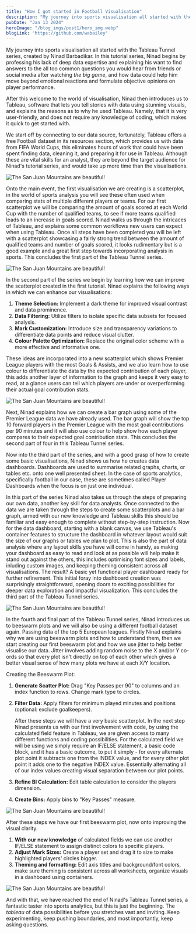 ```yaml
---
title: "How I got started in Football Visualisation"
description: "My journey into sports visualisation all started with the Tableau Tunnel series, created by Ninad Barbadikar."
pubDate: "Jan 13 2024"
heroImage: "/blog_imgs/post1/hero_img.webp"
blogLink: "https://github.com/wabailey"
---
```


My journey into sports visualisation all started with the Tableau Tunnel series, created by Ninad Barbadikar. In this tutorial series, Ninad begins by professing his lack of deep data expertise and explaining his want to find answers to the all too common questions you would hear from friends or social media after watching _the big game_, and how data could help him move beyond emotional reactions and formulate objective opinions on player performance.

After this welcome to the world of visualisation, Ninad then introduces us to Tableau, software that lets you tell stories with data using stunning visuals, and explains the reasons as to why he used Tableau. Namely, that it is very user-friendly, and does not require any knowledge of coding, which makes it quick to get started with.

We start off by connecting to our data source, fortunately, Tableau offers a free Football dataset in its resources section, which provides us with data from FIFA World Cups, this eliminates hours of work that could have been spent finding data, cleaning it, and preparing it for use in Tableau. Although these are vital skills for an analyst, they are beyond the target audience for Ninad's tutorial series, and would take up more time than the visualisations.

![The San Juan Mountains are beautiful!](/blog_imgs/post1/img1.webp "San Juan Mountains")

Onto the main event, the first visualisation we are creating is a scatterplot, in the world of sports analysis you will see these often used when comparing stats of multiple different players or teams. For our first scatterplot we will be comparing the amount of goals scored at each World Cup with the number of qualified teams, to see if more teams qualified leads to an increase in goals scored. Ninad walks us through the intricaces of Tableau, and explains some common workflows new users can expect when using Tableau. Once all steps have been completed you will be left with a scatterplot showcasing a fairly strong trend between the amount of qualified teams and number of goals scored, it looks rudimentary but is a good example and a great first step towards incorporating analysis in sports. This concludes the first part of the Tableau Tunnel series.

![The San Juan Mountains are beautiful!](/blog_imgs/post1/img2.webp "San Juan Mountains")

In the second part of the series we begin by learning how we can improve the scatterplot created in the first tutorial. Ninad explains the following ways in which we can enhance our visualisations:

1. **Theme Selection:** Implement a dark theme for improved visual contrast and data prominence.
2. **Data Filtering:** Utilize filters to isolate specific data subsets for focused analysis.
3. **Mark Customization:** Introduce size and transparency variations to differentiate data points and reduce visual clutter.
4. **Colour Palette Optimization:** Replace the original color scheme with a more effective and informative one.

These ideas are incorporated into a new scatterplot which shows Premier League players with the most Goals & Assists, and we also learn how to use colour to differentiate the data by the expected contribution of each player, this adds another layer of information to the graph and keeps it very easy to read, at a glance users can tell which players are under or overperforming their actual goal contribution stats.

![The San Juan Mountains are beautiful!](/blog_imgs/post1/img3.webp "San Juan Mountains")

Next, Ninad explains how we can create a bar graph using some of the Premier League data we have already used. The bar graph will show the top 10 forward players in the Premier League with the most goal contributions per 90 minutes and it will also use colour to help show how each player compares to their expected goal contribution stats. This concludes the second part of four in this Tableau Tunnel series.

Now into the third part of the series, and with a good grasp of how to create some basic visualisations, Ninad shows us how he creates data dashboards. Dashboards are used to summarise related graphs, charts, or tables etc. onto one well presented sheet. In the case of sports analytics, specifically football in our case, these are sometimes called Player Dashboards when the focus is on just one individual.

In this part of the series Ninad also takes us through the steps of preparing our own data, another key skill for data analysts. Once connected to the data we are taken through the steps to create some scatterplots and a bar graph, armed with our new knowledge and Tableau skills this should be familiar and easy enough to complete without step-by-step instruction. Now for the data dashboard, starting with a blank canvas, we use Tableau's container features to structure the dashboard in whatever layout would suit the size of our graphs or tables we plan to plot. This is also the part of data analysis where any layout skills you have will come in handy, as making your dashboard as easy to read and look at as possible will help make it stand out against the others, this includes optimising font sizes and labels, inluding custom images, and keeping theming consistent across all visualisations. The result? A basic yet functional player dashboard ready for further refinement. This initial foray into dashboard creation was surprisingly straightforward, opening doors to exciting possibilities for deeper data exploration and impactful visualization. This concludes the third part of the Tableau Tunnel series.

![The San Juan Mountains are beautiful!](/blog_imgs/post1/img4.webp "San Juan Mountains")

In the fourth and final part of the Tableau Tunnel series, Ninad introduces us to beeswarm plots and we will also be using a different football dataset again. Passing data of the top 5 European leagues. Firstly Ninad explains why we are using beeswarm plots and how to understand them, then we start creating our first beeswarm plot and how we use jitter to help better visualise our data. Jitter involves adding random noise to the X and/or Y co-ords so that every plot isn't directly on top of each other which gives a better visual sense of how many plots we have at each X/Y location.

Creating the Beeswarm Plot:

1. **Generate Scatter Plot:** Drag "Key Passes per 90" to columns and an index function to rows. Change mark type to circles.
2. **Filter Data:** Apply filters for minimum played minutes and positions (optional: exclude goalkeepers).

   After these steps we will have a very basic scatterplot. In the next step Ninad presents us with our first involvement with code, by using the calculated field feature in Tableau, we are given access to many different functions and coding possibilities. For the calculated field we will be using we simply require an IF/ELSE statement, a basic code block, and it has a basic outcome, to put it simply - for every alternate plot point it subtracts one from the INDEX value, and for every other plot point it adds one to the negative INDEX value. Essentially alternating all of our index values creating visual separation between our plot points.

3. **Refine BI Calculation:** Edit table calculation to consider the players dimension.
4. **Create Bins:** Apply bins to "Key Passes" measure.

![The San Juan Mountains are beautiful!](/blog_imgs/post1/img5.webp "San Juan Mountains")

After these steps we have our first beeswarm plot, now onto improving the visual clarity.

1. **With our new knowledge** of calculated fields we can use another IF/ELSE statement to assign distinct colors to specific players.
2. **Adjust Mark Sizes:** Create a player set and drag it to size to make highlighted players' circles bigger.
3. **Theming and formatting:** Edit axis titles and background/font colors, make sure theming is consistent across all worksheets, organize visuals in a dashboard using containers.

![The San Juan Mountains are beautiful!](/blog_imgs/post1/img6.webp "San Juan Mountains")

And with that, we have reached the end of Ninad's Tableau Tunnel series, a fantastic taster into sports analytics, but this is just the beginning. The _tableau_ of data possibilities before you stretches vast and inviting. Keep experimenting, keep pushing boundaries, and most importantly, keep asking questions.

